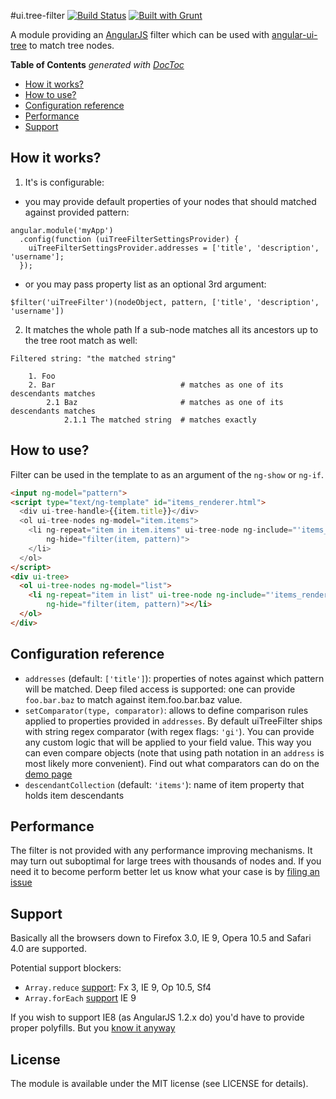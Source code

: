 #ui.tree-filter [![Build Status](https://travis-ci.org/EE/angular-ui-tree-filter.png?branch=master)](https://travis-ci.org/EE/angular-ui-tree-filter) [![Built with Grunt](https://cdn.gruntjs.com/builtwith.png)](http://gruntjs.com/)

A module providing an [AngularJS](http://angularjs.org/) filter which can be used with [angular-ui-tree](http://github.com/JimLiu/angular-ui-tree) to match tree nodes.

<!-- START doctoc generated TOC please keep comment here to allow auto update -->
<!-- DON'T EDIT THIS SECTION, INSTEAD RE-RUN doctoc TO UPDATE -->
**Table of Contents**  *generated with [DocToc](http://doctoc.herokuapp.com/)*

- [How it works?](#how-it-works)
- [How to use?](#how-to-use)
- [Configuration reference](#configuration-reference)
- [Performance](#performance)
- [Support](#support)

<!-- END doctoc generated TOC please keep comment here to allow auto update -->

## How it works?

1. It's is configurable: 
  - you may provide default properties of your nodes that should matched against provided pattern:

```
angular.module('myApp')
  .config(function (uiTreeFilterSettingsProvider) {
    uiTreeFilterSettingsProvider.addresses = ['title', 'description', 'username'];
  });
```

  - or you may pass property list as an optional 3rd argument:

```
$filter('uiTreeFilter')(nodeObject, pattern, ['title', 'description', 'username'])
```

2. It matches the whole path
If a sub-node matches all its ancestors up to the tree root match as well:

```
Filtered string: "the matched string"

    1. Foo
    2. Bar                            # matches as one of its descendants matches
        2.1 Baz                       # matches as one of its descendants matches
            2.1.1 The matched string  # matches exactly
```

## How to use?

Filter can be used in the template to as an argument of the `ng-show` or `ng-if`.

```html
<input ng-model="pattern">
<script type="text/ng-template" id="items_renderer.html">
  <div ui-tree-handle>{{item.title}}</div>
  <ol ui-tree-nodes ng-model="item.items">
    <li ng-repeat="item in item.items" ui-tree-node ng-include="'items_renderer.html'" 
        ng-hide="filter(item, pattern)">
    </li>
  </ol>
</script>
<div ui-tree>
  <ol ui-tree-nodes ng-model="list">
    <li ng-repeat="item in list" ui-tree-node ng-include="'items_renderer.html'" 
        ng-hide="filter(item, pattern)"></li>
  </ol>
</div>
```

## Configuration reference

- `addresses` (default: `['title']`): properties of notes against which pattern will be matched.
   Deep filed access is supported: one can provide `foo.bar.baz` to match against item.foo.bar.baz value.
- `setComparator(type, comparator)`: allows to define comparison rules applied to properties provided in `addresses`. 
   By default uiTreeFilter ships with string regex comparator (with regex flags: `'gi'`). You can provide any custom 
   logic that will be applied to your field value. This way you can even compare objects (note that using path notation 
   in an `address` is most likely more convenient). Find out what comparators can do on the [demo page](http://ee.github.io/angular-ui-tree-filter/comparators.html)
- `descendantCollection` (default: `'items'`): name of item property that holds item descendants

## Performance

The filter is not provided with any performance improving mechanisms. It may turn out suboptimal for large trees with 
thousands of nodes and. If you need it to become perform better let us know what your case is by 
[filing an issue](https://github.com/ee/angular-ui-tree-filter/issues/new)

## Support

Basically all the browsers down to Firefox 3.0, IE 9, Opera 10.5 and Safari 4.0 are supported.

Potential support blockers:

- `Array.reduce` [support](http://kangax.github.io/compat-table/es5/#Array.prototype.reduce): Fx 3, IE 9, Op 10.5, Sf4
- `Array.forEach` [support](http://kangax.github.io/compat-table/es5/#Array.prototype.forEach) IE 9

If you wish to support IE8 (as AngularJS 1.2.x do) you'd have to provide proper polyfills.
But you [know it anyway](https://docs.angularjs.org/guide/ie)

License
-------

The module is available under the MIT license (see LICENSE for details).
